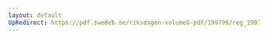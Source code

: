 ```yaml
---
layout: default
UpRedirect: https://pdf.swedeb.se/riksdagen-volumeG-pdf/199798/reg_199798/reg_199798_0141.pdf
---
```

